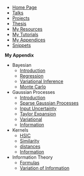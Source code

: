 <!-- SideBar -->

* [Home Page](README.md)
* [Talks](talks/README.md)
* [Projects](projects/README.md)
* [Thesis](thesis/README.md)
* [My Resources](resources/README.md)
* [My Tutorials](tutorials/README.md)
* [My Appendices](appendix/README.md)
* [Snippets](snippets/README.md)
  

**My Appendix**
* Bayesian
  * [Introduction](appendix/concepts/bayesian/intro.md)
  * [Regression](appendix/concepts/bayesian/regression.md)
  * [Variational Inference](appendix/concepts/bayesian/variational_inference.md)
  * [Monte Carlo](appendix/concepts/bayesian/monte_carlo.md)
* Gaussian Processes
  * [Introduction](appendix/apgps/1_introduction.md)
  * [Sparse Gaussian Processes](appendix/gps/2_sparse_gps.md)
  * [Input Uncertainty](appendix/gps/3_input_error.md)
  * [Taylor Expansion](appendix/gps/3_taylor_expansion.md)
  * [Variational](appendix/gps/4_variational.md)
  * [Information](appendix/gps/gps_and_it.md)
* Kernels
   * [HSIC](thesis/apkernels/hsic.md)
   * [Similarity](appendix/kernels/similarity.md)
   * [distances](appendix/kernels/distances.md)
   * [Information](appendix/kernels/kernels_it.md)
* Information Theory
  * [Formulas](appendix/information/it_formulas.md)
  * [Variation of Information](appendix/information/variation.md)
